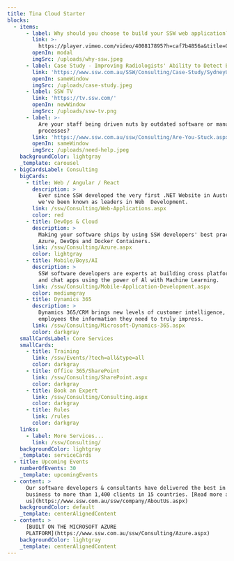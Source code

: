 ```yaml
---
title: Tina Cloud Starter
blocks:
  - items:
      - label: Why should you choose to build your SSW web application?
        link: >-
          https://player.vimeo.com/video/400817895?h=caf7b4856a&title=0&byline=0&portrait=0&playsinline=0&autoplay=1&autopause=0&app_id=122963
        openIn: modal
        imgSrc: /uploads/why-ssw.jpeg
      - label: Case Study - Improving Radiologists' Ability to Detect Breast Cancer
        link: 'https://www.ssw.com.au/SSW/Consulting/Case-Study/SydneyUni.aspx'
        openIn: sameWindow
        imgSrc: /uploads/case-study.jpeg
      - label: SSW TV
        link: 'https://tv.ssw.com/'
        openIn: newWindow
        imgSrc: /uploads/ssw-tv.png
      - label: >-
          Are your staff being driven nuts by outdated software or manual
          processes?
        link: 'https://www.ssw.com.au/ssw/Consulting/Are-You-Stuck.aspx'
        openIn: sameWindow
        imgSrc: /uploads/need-help.jpeg
    backgroundColor: lightgray
    _template: carousel
  - bigCardsLabel: Consulting
    bigCards:
      - title: Web / Angular / React
        description: >
          Ever since SSW developed the very first .NET Website in Australia,
          we've been known as leaders in Web  Development.
        link: /ssw/Consulting/Web-Applications.aspx
        color: red
      - title: DevOps & Cloud
        description: >
          Making your software ships by using SSW developers' best practices in
          Azure, DevOps and Docker Containers.
        link: /ssw/Consulting/Azure.aspx
        color: lightgray
      - title: Mobile/Boys/AI
        description: >
          SSW software developers are experts at building cross platform mobile
          and chat apps using the power of Al with Machine Learning.
        link: /ssw/Consulting/Mobile-Application-Development.aspx
        color: mediumgray
      - title: Dynamics 365
        description: >
          Dynamics 365/CRM brings new levels of customer intelligence, providing
          employees the information they need to truly impress.
        link: /ssw/Consulting/Microsoft-Dynamics-365.aspx
        color: darkgray
    smallCardsLabel: Core Services
    smallCards:
      - title: Training
        link: /ssw/Events/?tech=all&type=all
        color: darkgray
      - title: Office 365/SharePoint
        link: /ssw/Consulting/SharePoint.aspx
        color: darkgray
      - title: Book an Expert
        link: /ssw/Consulting/Consulting.aspx
        color: darkgray
      - title: Rules
        link: /rules
        color: darkgray
    links:
      - label: More Services...
        link: /ssw/Consulting/
    backgroundColor: lightgray
    _template: serviceCards
  - title: Upcoming Events
    numberOfEvents: 30
    _template: upcomingEvents
  - content: >
      Our software developers & consultants have delivered the best in the
      business to more than 1,400 clients in 15 countries. [Read more about
      us](https://www.ssw.com.au/ssw/company/AboutUs.aspx)
    backgroundColor: default
    _template: centerAlignedContent
  - content: >
      [BUILT ON THE MICROSOFT AZURE
      PLATFORM](https://www.ssw.com.au/ssw/Consulting/Azure.aspx)
    backgroundColor: lightgray
    _template: centerAlignedContent
---
```


